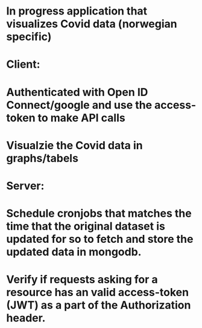 # In progress application that visualizes Covid data (norwegian specific) 

# Client:
# Authenticated with Open ID Connect/google and use the access-token to make API calls
# Visualzie the Covid data in graphs/tabels

# Server: 
# Schedule cronjobs that matches the time that the original dataset is updated for so to fetch and store the updated data in mongodb.
# Verify if requests asking for a resource has an valid access-token (JWT) as a part of the Authorization header. 


